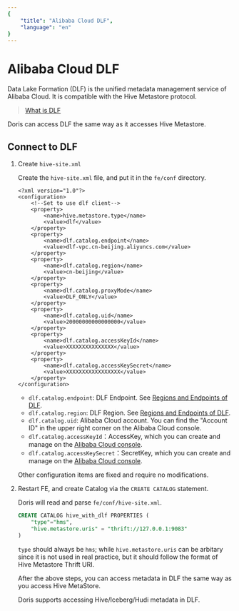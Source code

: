 ```yaml
---
{
    "title": "Alibaba Cloud DLF",
    "language": "en"
}
---
```


<!-- 
Licensed to the Apache Software Foundation (ASF) under one
or more contributor license agreements.  See the NOTICE file
distributed with this work for additional information
regarding copyright ownership.  The ASF licenses this file
to you under the Apache License, Version 2.0 (the
"License"); you may not use this file except in compliance
with the License.  You may obtain a copy of the License at

  http://www.apache.org/licenses/LICENSE-2.0

Unless required by applicable law or agreed to in writing,
software distributed under the License is distributed on an
"AS IS" BASIS, WITHOUT WARRANTIES OR CONDITIONS OF ANY
KIND, either express or implied.  See the License for the
specific language governing permissions and limitations
under the License.
-->


# Alibaba Cloud DLF

Data Lake Formation (DLF) is the unified metadata management service of Alibaba Cloud. It is compatible with the Hive Metastore protocol.

> [What is DLF](https://www.alibabacloud.com/product/datalake-formation)

Doris can access DLF the same way as it accesses Hive Metastore.

## Connect to DLF

1. Create `hive-site.xml`

   Create the  `hive-site.xml` file, and put it in the `fe/conf`  directory.

   ```
   <?xml version="1.0"?>
   <configuration>
       <!--Set to use dlf client-->
       <property>
           <name>hive.metastore.type</name>
           <value>dlf</value>
       </property>
       <property>
           <name>dlf.catalog.endpoint</name>
           <value>dlf-vpc.cn-beijing.aliyuncs.com</value>
       </property>
       <property>
           <name>dlf.catalog.region</name>
           <value>cn-beijing</value>
       </property>
       <property>
           <name>dlf.catalog.proxyMode</name>
           <value>DLF_ONLY</value>
       </property>
       <property>
           <name>dlf.catalog.uid</name>
           <value>20000000000000000</value>
       </property>
       <property>
           <name>dlf.catalog.accessKeyId</name>
           <value>XXXXXXXXXXXXXXX</value>
       </property>
       <property>
           <name>dlf.catalog.accessKeySecret</name>
           <value>XXXXXXXXXXXXXXXXX</value>
       </property>
   </configuration>
   ```

   * `dlf.catalog.endpoint`: DLF Endpoint. See [Regions and Endpoints of DLF](https://www.alibabacloud.com/help/en/data-lake-formation/latest/regions-and-endpoints).
   * `dlf.catalog.region`: DLF Region. See [Regions and Endpoints of DLF](https://www.alibabacloud.com/help/en/data-lake-formation/latest/regions-and-endpoints).
   * `dlf.catalog.uid`: Alibaba Cloud account. You can find the "Account ID" in the upper right corner on the Alibaba Cloud console. 
   * `dlf.catalog.accessKeyId`：AccessKey, which you can create and manage on the [Alibaba Cloud console](https://ram.console.aliyun.com/manage/ak).
   * `dlf.catalog.accessKeySecret`：SecretKey, which you can create and manage on the [Alibaba Cloud console](https://ram.console.aliyun.com/manage/ak).

   Other configuration items are fixed and require no  modifications.

2. Restart FE, and create Catalog via the `CREATE CATALOG`  statement.

   Doris will read and parse  `fe/conf/hive-site.xml`.

   ```sql
   CREATE CATALOG hive_with_dlf PROPERTIES (
       "type"="hms",
       "hive.metastore.uris" = "thrift://127.0.0.1:9083"
   )
   ```

    `type`  should always be  `hms`; while  `hive.metastore.uris` can be arbitary since it is not used in real practice, but it should follow the format of Hive Metastore Thrift URI.

   After the above steps, you can access metadata in DLF the same way as you access Hive MetaStore.

   Doris supports accessing Hive/Iceberg/Hudi metadata in DLF.



